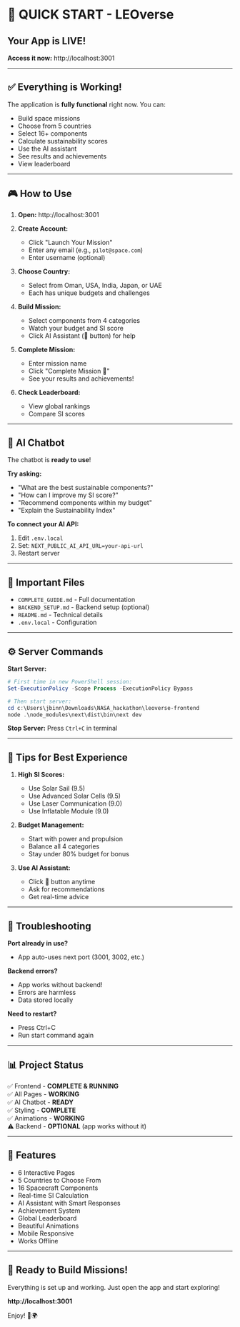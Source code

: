 # 🚀 QUICK START - LEOverse

## Your App is LIVE! 

**Access it now:** http://localhost:3001

---

## ✅ Everything is Working!

The application is **fully functional** right now. You can:
- Build space missions
- Choose from 5 countries
- Select 16+ components
- Calculate sustainability scores
- Use the AI assistant
- See results and achievements
- View leaderboard

---

## 🎮 How to Use

1. **Open:** http://localhost:3001

2. **Create Account:**
   - Click "Launch Your Mission"
   - Enter any email (e.g., `pilot@space.com`)
   - Enter username (optional)

3. **Choose Country:**
   - Select from Oman, USA, India, Japan, or UAE
   - Each has unique budgets and challenges

4. **Build Mission:**
   - Select components from 4 categories
   - Watch your budget and SI score
   - Click AI Assistant (🤖 button) for help

5. **Complete Mission:**
   - Enter mission name
   - Click "Complete Mission 🚀"
   - See your results and achievements!

6. **Check Leaderboard:**
   - View global rankings
   - Compare SI scores

---

## 🤖 AI Chatbot

The chatbot is **ready to use**!

**Try asking:**
- "What are the best sustainable components?"
- "How can I improve my SI score?"
- "Recommend components within my budget"
- "Explain the Sustainability Index"

**To connect your AI API:**
1. Edit `.env.local`
2. Set: `NEXT_PUBLIC_AI_API_URL=your-api-url`
3. Restart server

---

## 📝 Important Files

- `COMPLETE_GUIDE.md` - Full documentation
- `BACKEND_SETUP.md` - Backend setup (optional)
- `README.md` - Technical details
- `.env.local` - Configuration

---

## ⚙️ Server Commands

**Start Server:**
```powershell
# First time in new PowerShell session:
Set-ExecutionPolicy -Scope Process -ExecutionPolicy Bypass

# Then start server:
cd c:\Users\jbinn\Downloads\NASA_hackathon\leoverse-frontend
node .\node_modules\next\dist\bin\next dev
```

**Stop Server:**
Press `Ctrl+C` in terminal

---

## 🎯 Tips for Best Experience

1. **High SI Scores:**
   - Use Solar Sail (9.5)
   - Use Advanced Solar Cells (9.5)
   - Use Laser Communication (9.0)
   - Use Inflatable Module (9.0)

2. **Budget Management:**
   - Start with power and propulsion
   - Balance all 4 categories
   - Stay under 80% budget for bonus

3. **Use AI Assistant:**
   - Click 🤖 button anytime
   - Ask for recommendations
   - Get real-time advice

---

## 🔧 Troubleshooting

**Port already in use?**
- App auto-uses next port (3001, 3002, etc.)

**Backend errors?**
- App works without backend! 
- Errors are harmless
- Data stored locally

**Need to restart?**
- Press Ctrl+C
- Run start command again

---

## 📊 Project Status

✅ Frontend - **COMPLETE & RUNNING**  
✅ All Pages - **WORKING**  
✅ AI Chatbot - **READY**  
✅ Styling - **COMPLETE**  
✅ Animations - **WORKING**  
⚠️ Backend - **OPTIONAL** (app works without it)

---

## 🌟 Features

- 6 Interactive Pages
- 5 Countries to Choose From
- 16 Spacecraft Components
- Real-time SI Calculation
- AI Assistant with Smart Responses
- Achievement System
- Global Leaderboard
- Beautiful Animations
- Mobile Responsive
- Works Offline

---

## 🎊 Ready to Build Missions!

Everything is set up and working. Just open the app and start exploring!

**http://localhost:3001**

Enjoy! 🚀🌍
